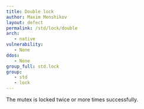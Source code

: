```yaml
---
title: Double lock
author: Maxim Menshikov
layout: defect
permalink: /std/lock/double
arch:
   - native
vulnerability:
   - None
ddos:
   - None
group_full: std.lock
group:
   - std
   - lock
---
```


The mutex is locked twice or more times successfully.
